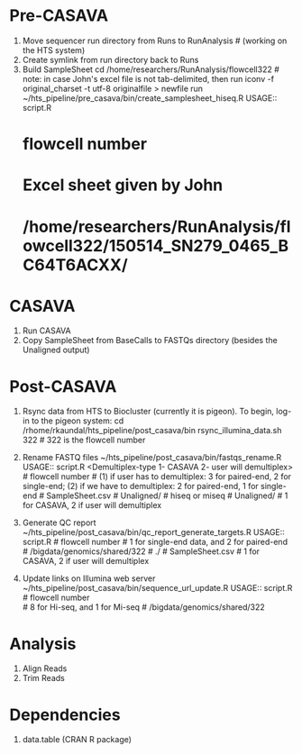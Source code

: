 Pre-CASAVA
==========
1. Move sequencer run directory from Runs to RunAnalysis # (working on the HTS system)
2. Create symlink from run directory back to Runs
3. Build SampleSheet
      cd /home/researchers/RunAnalysis/flowcell322
            # note: in case John's excel file is not tab-delimited, then run
            iconv -f original_charset -t utf-8 originalfile > newfile
      run ~/hts_pipeline/pre_casava/bin/create_samplesheet_hiseq.R
      USAGE:: script.R <FlowcellID> <Samplesheet> <Rundir>
      # <FlowcellID> flowcell number
      # <Samplesheet> Excel sheet given by John
      # <Rundir>  /home/researchers/RunAnalysis/flowcell322/150514_SN279_0465_BC64T6ACXX/

CASAVA
======
1. Run CASAVA
2. Copy SampleSheet from BaseCalls to FASTQs directory (besides the Unaligned output)

Post-CASAVA
===========
1. Rsync data from HTS to Biocluster (currently it is pigeon). To begin, log-in to the pigeon system:
      cd /rhome/rkaundal/hts_pipeline/post_casava/bin
      rsync_illumina_data.sh 322 # 322 is the flowcell number
2. Rename FASTQ files
      ~/hts_pipeline/post_casava/bin/fastqs_rename.R
      USAGE:: script.R <FlowcellID> <NumberOfFiles> <SampleSheet> <UnalignedPath> <RunType> <RunDir> <Demultiplex-type 1- CASAVA 2- user will demultiplex>
            # <FlowcellID> flowcell number
            # <NumberOfFiles> (1) if user has to demultiplex: 3 for paired-end, 2 for single-end; (2) if we have to demultiplex: 2 for paired-end, 1 for single-end
            # <SampleSheet> SampleSheet.csv
            # <UnalignedPath> Unaligned/
            # <RunType> hiseq or miseq
            # <RunDir> Unaligned/
            # <Demultiplex-type> 1 for CASAVA, 2 if user will demultiplex
3. Generate QC report
      ~/hts_pipeline/post_casava/bin/qc_report_generate_targets.R
      USAGE:: script.R <FlowcellID> <NumberOfPairs> <FASTQPath> <TargetsPath> <SampleSheetPath> <Demultiplex type>
            # <FlowcellID> flowcell number 
            # <NumberOfPairs> 1 for single-end data, and 2 for paired-end
            # <FASTQPath> /bigdata/genomics/shared/322
            # <TargetsPath> ./
            # <SampleSheetPath> SampleSheet.csv
            # <Demultiplex type> 1 for CASAVA, 2 if user will demultiplex

4. Update links on Illumina web server
      ~/hts_pipeline/post_casava/bin/sequence_url_update.R
      USAGE:: script.R <FlowcellID> <NumberOfLanes> <FASTQPath>
            # <FlowcellID> flowcell number             
            # <NumberOfLanes> 8 for Hi-seq, and 1 for Mi-seq
            # <FASTQPath> /bigdata/genomics/shared/322

Analysis
========
1. Align Reads
2. Trim Reads

Dependencies
============
1. data.table (CRAN R package)
